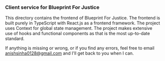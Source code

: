 ### Client service for Blueprint For Justice

This directory contains the frontend of Blueprint For Justice. The frontend is built purely in TypeScript with React.js as a frontend framework. The project uses Context for global state management. The project makes extensive use of hooks and functional components as that is the most up-to-date standard.

If anything is missing or wrong, or if you find any errors, feel free to email anishsinha0128@gmail.com and I'll get back to you when I can.
